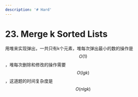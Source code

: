 ```yaml
---
description: '# Hard'
---
```


# 23. Merge k Sorted Lists

用堆来实现弹出，一共只有k个元素，堆每次弹出最小的数的操作是 $$O(1)$$ ，堆每次删除和修改的操作需要 $$O(lgk)$$ ，这道题的时间复杂度是 $$O(nlgk)$$ 

